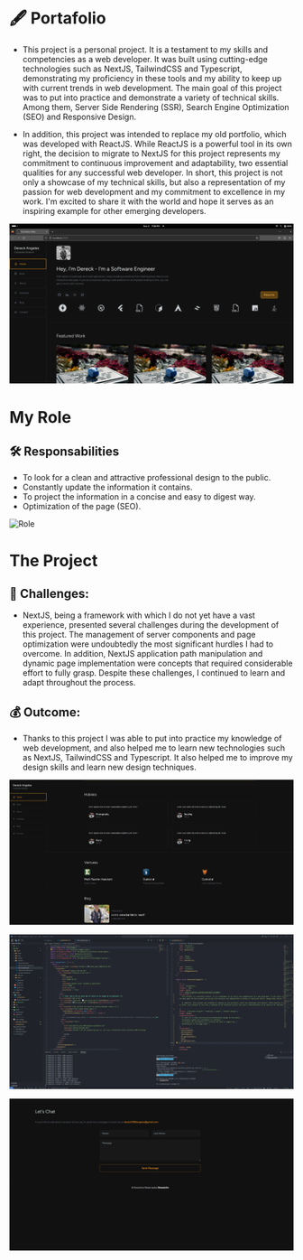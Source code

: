 # :fountain_pen: Portafolio

- This project is a personal project. It is a testament to my skills and competencies as a web developer. It was built using cutting-edge technologies such as NextJS, TailwindCSS and Typescript, demonstrating my proficiency in these tools and my ability to keep up with current trends in web development. The main goal of this project was to put into practice and demonstrate a variety of technical skills. Among them, Server Side Rendering (SSR), Search Engine Optimization (SEO) and Responsive Design.

- In addition, this project was intended to replace my old portfolio, which was developed with ReactJS. While ReactJS is a powerful tool in its own right, the decision to migrate to NextJS for this project represents my commitment to continuous improvement and adaptability, two essential qualities for any successful web developer. In short, this project is not only a showcase of my technical skills, but also a representation of my passion for web development and my commitment to excellence in my work. I'm excited to share it with the world and hope it serves as an inspiring example for other emerging developers.

![First](assets/images/port2.webp)

# My Role

## :hammer_and_wrench: Responsabilities

- To look for a clean and attractive professional design to the public.
- Constantly update the information it contains.
- To project the information in a concise and easy to digest way.
- Optimization of the page (SEO).

![Role](assets/images/aa.webp)


# The Project

## :mag_right: Challenges:

- NextJS, being a framework with which I do not yet have a vast experience, presented several challenges during the development of this project. The management of server components and page optimization were undoubtedly the most significant hurdles I had to overcome. In addition, NextJS application path manipulation and dynamic page implementation were concepts that required considerable effort to fully grasp. Despite these challenges, I continued to learn and adapt throughout the process.

## :moneybag: Outcome:

- Thanks to this project I was able to put into practice my knowledge of web development, and also helped me to learn new technologies such as NextJS, TailwindCSS and Typescript. It also helped me to improve my design skills and learn new design techniques.


![Project](assets/images/s.webp)

![Second](assets/images/d.webp)

![Third](assets/images/f.webp)

